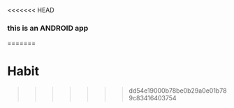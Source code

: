 <<<<<<< HEAD
### this is an ANDROID app

=======
# Habit
>>>>>>> dd54e19000b78be0b29a0e01b789c83416403754
